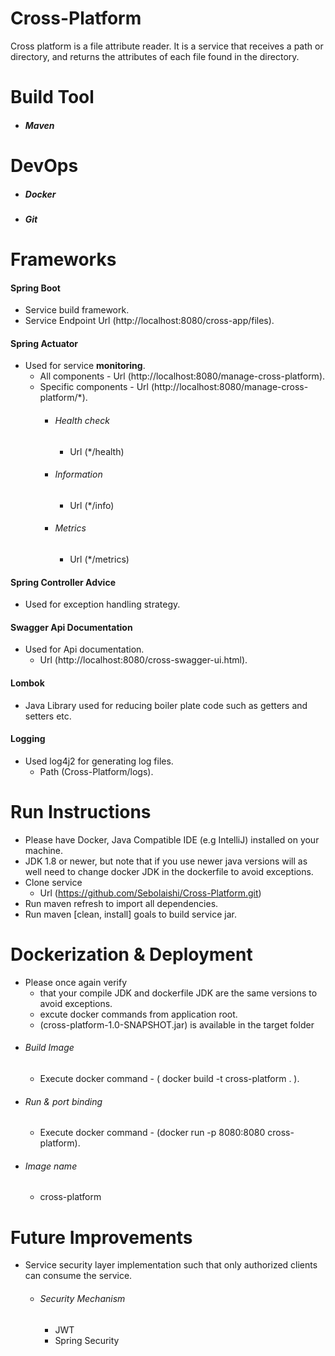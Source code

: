 # Cross-Platform
Cross platform is a file attribute reader. It is a service that receives a path or directory, and returns the attributes of each file found in the directory. 
# Build Tool
- ##### Maven
# DevOps
- ##### Docker 
- ##### Git
# Frameworks
#### Spring Boot 
- Service build framework.
- Service Endpoint Url (http://localhost:8080/cross-app/files).
#### Spring Actuator 
- Used for service **monitoring**.
  - All components - Url (http://localhost:8080/manage-cross-platform).
  - Specific components - Url (http://localhost:8080/manage-cross-platform/*).
    - ###### Health check
      - Url (*/health)
    - ###### Information
      - Url (*/info)
    - ###### Metrics
      - Url (*/metrics)
#### Spring Controller Advice 
- Used for exception handling strategy.
#### Swagger Api Documentation 
- Used for Api documentation.
  - Url (http://localhost:8080/cross-swagger-ui.html).
#### Lombok 
- Java Library used for reducing boiler plate code such as getters and setters etc.
#### Logging
- Used log4j2 for generating log files.
  - Path (Cross-Platform/logs).
# Run Instructions
  - Please have Docker, Java Compatible IDE (e.g IntelliJ) installed on your machine.
  - JDK 1.8 or newer, but note that if you use newer java versions will as well need to change docker JDK in the dockerfile to avoid exceptions.
  - Clone service
    - Url (https://github.com/Sebolaishi/Cross-Platform.git)
  - Run maven refresh to import all dependencies.
  - Run maven [clean, install] goals to build service jar.
# Dockerization & Deployment
  - Please once again verify 
    - that your compile JDK and dockerfile JDK are the same versions to avoid exceptions.
    - excute docker commands from application root.
    - (cross-platform-1.0-SNAPSHOT.jar) is available in the target folder
- ###### Build Image
  - Execute docker command - ( docker build -t cross-platform . ).
- ###### Run & port binding
  - Execute docker command - (docker run -p 8080:8080 cross-platform).
- ###### Image name
  - cross-platform
# Future Improvements
- Service security layer implementation such that only authorized clients can consume the service.
  - ###### Security Mechanism
    - JWT
    - Spring Security

